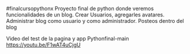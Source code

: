 #finalcursopythonx
Proyecto final de python donde veremos funcionalidades de un blog.
Crear Usuarios, agregarles avatares.
Administrar blog como usuario y como administrador.
Posteos dentro del blog

Video del test de la pagina y app Pythonfinal-main https://youtu.be/F1wAT4uCjgU

